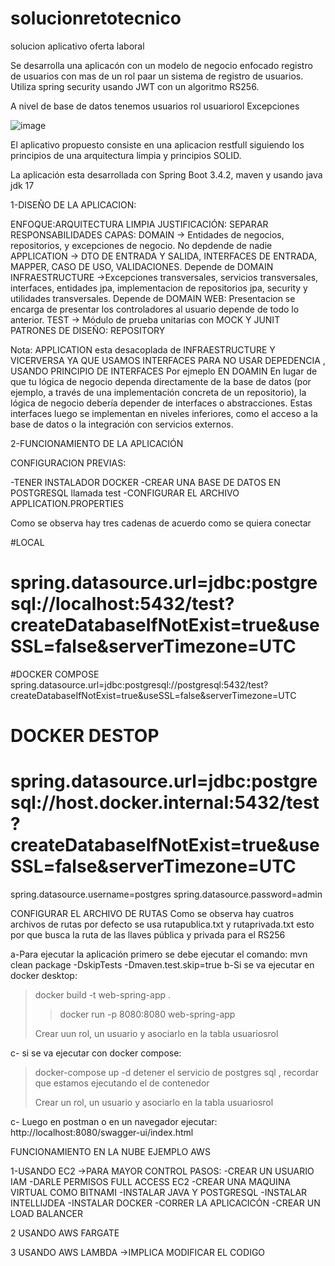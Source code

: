 # solucionretotecnico

solucion aplicativo oferta laboral

Se desarrolla una aplicacón con un modelo de negocio enfocado registro de usuarios con mas de un rol paar un sistema de registro  de usuarios. Utiliza spring security
usando JWT con un algoritmo RS256.

A nivel de base  de datos tenemos
usuarios
rol
usuariorol
Excepciones

![image](https://github.com/user-attachments/assets/fff353cc-c9b0-4563-b7c3-b68233993243)


El aplicativo propuesto consiste en una aplicacion restfull siguiendo los principios de una arquitectura limpia y principios SOLID.

La aplicación esta desarrollada con Spring Boot 3.4.2, maven y usando java jdk 17


1-DISEÑO DE LA APLICACION:


ENFOQUE:ARQUITECTURA LIMPIA
JUSTIFICACIÓN: SEPARAR RESPONSABILIDADES
CAPAS: 
DOMAIN -> Entidades de negocios, repositorios, y excepciones de negocio. No depdende de nadie
APPLICATION -> DTO DE ENTRADA Y SALIDA, INTERFACES DE ENTRADA, MAPPER, CASO DE USO, VALIDACIONES. Depende de DOMAIN
INFRAESTRUCTURE ->Excepciones transversales, servicios transversales, interfaces, entidades jpa, implementacion de repositorios jpa, security y utilidades transversales. Depende de DOMAIN
WEB: Presentacion se encarga de presentar los controladores al usuario depende de todo lo anterior.
TEST -> Módulo de prueba unitarias con MOCK Y JUNIT
PATRONES DE DISEÑO: REPOSITORY

Nota: APPLICATION esta desacoplada de INFRAESTRUCTURE Y VICERVERSA YA QUE USAMOS INTERFACES PARA NO USAR DEPEDENCIA , USANDO PRINCIPIO DE INTERFACES Por ejmeplo EN DOAMIN En lugar de que tu lógica de negocio dependa directamente de la base de datos (por ejemplo, a través de una implementación concreta de un repositorio), la lógica de negocio debería depender de interfaces o abstracciones. Estas interfaces luego se implementan en niveles inferiores, como el acceso a la base de datos o la integración con servicios externos.

2-FUNCIONAMIENTO DE LA APLICACIÓN

CONFIGURACION PREVIAS:

-TENER INSTALADOR DOCKER
-CREAR UNA BASE DE DATOS EN POSTGRESQL llamada test
-CONFIGURAR EL ARCHIVO APPLICATION.PROPERTIES 

Como se observa hay tres cadenas de acuerdo como se quiera conectar

#LOCAL
# spring.datasource.url=jdbc:postgresql://localhost:5432/test?createDatabaseIfNotExist=true&useSSL=false&serverTimezone=UTC
#DOCKER COMPOSE
spring.datasource.url=jdbc:postgresql://postgresql:5432/test?createDatabaseIfNotExist=true&useSSL=false&serverTimezone=UTC
# DOCKER DESTOP
# spring.datasource.url=jdbc:postgresql://host.docker.internal:5432/test?createDatabaseIfNotExist=true&useSSL=false&serverTimezone=UTC
spring.datasource.username=postgres
spring.datasource.password=admin

CONFIGURAR EL ARCHIVO DE RUTAS
Como se observa hay cuatros archivos de rutas por defecto se usa rutapublica.txt y rutaprivada.txt esto por que busca la ruta de las llaves pública y privada para el RS256

a-Para ejecutar la aplicación primero se debe ejecutar el comando: mvn clean package -DskipTests -Dmaven.test.skip=true 
b-Si se va ejecutar en docker desktop: 
> docker build -t web-spring-app .
> >docker run -p 8080:8080 web-spring-app
> >
> Crear uun rol, un usuario y asociarlo en la tabla usuariosrol

c- si se va ejecutar con docker compose:
 > docker-compose up -d
 > detener el servicio de postgres sql , recordar que estamos ejecutando el de contenedor
> 
 > Crear un rol, un usuario y asociarlo en la tabla usuariosrol

 c- Luego en postman o en un navegador ejecutar: http://localhost:8080/swagger-ui/index.html

 
FUNCIONAMIENTO EN LA NUBE EJEMPLO AWS

1-USANDO EC2 ->PARA MAYOR CONTROL PASOS:
   -CREAR UN USUARIO IAM
   -DARLE PERMISOS FULL ACCESS EC2
   -CREAR UNA MAQUINA VIRTUAL COMO BITNAMI
   -INSTALAR JAVA Y POSTGRESQL
   -INSTALAR INTELLIJDEA
   -INSTALAR DOCKER
   -CORRER LA APLICACICÓN
   -CREAR UN LOAD BALANCER

   2 USANDO AWS FARGATE

   3 USANDO AWS LAMBDA ->IMPLICA MODIFICAR EL CODIGO


 







